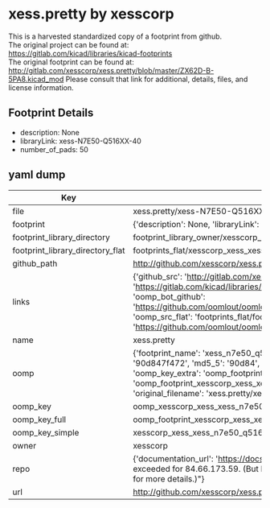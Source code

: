# xess.pretty by xesscorp  
This is a harvested standardized copy of a footprint from github.  
The original project can be found at:  
https://gitlab.com/kicad/libraries/kicad-footprints  
The original footprint can be found at:
http://gitlab.com/xesscorp/xess.pretty/blob/master/ZX62D-B-5PA8.kicad_mod
Please consult that link for additional, details, files, and license information.  
## Footprint Details
* description: None  
* libraryLink: xess-N7E50-Q516XX-40  
* number_of_pads: 50  
## yaml dump  
| Key | Value |  
| --- | --- |  
| file | xess.pretty/xess-N7E50-Q516XX-40.kicad_mod |  
| footprint | {'description': None, 'libraryLink': 'xess-N7E50-Q516XX-40', 'number_of_pads': 50} |  
| footprint_library_directory | footprint_library_owner/xesscorp_xess.pretty |  
| footprint_library_directory_flat | footprints_flat/xesscorp_xess_xess_n7e50_q516xx_40/working |  
| github_path | http://github.com/xesscorp/xess.pretty/blob/master/xess-N7E50-Q516XX-40.kicad_mod |  
| links | {'github_src': 'http://gitlab.com/xesscorp/xess.pretty/blob/master/ZX62D-B-5PA8.kicad_mod', 'github_src_repo': 'https://gitlab.com/kicad/libraries/kicad-footprints', 'oomp_bot': 'footprints/xesscorp_xess_xess_n7e50_q516xx_40/working', 'oomp_bot_github': 'https://github.com/oomlout/oomlout_oomp_footprint_bot/tree/main/footprints/xesscorp_xess_xess_n7e50_q516xx_40/working', 'oomp_src_flat': 'footprints_flat/footprints_flat/xesscorp_xess_xess_n7e50_q516xx_40/working', 'oomp_src_flat_github': 'https://github.com/oomlout/oomlout_oomp_footprint_src/tree/main/footprints_flat/xesscorp_xess_xess_n7e50_q516xx_40/working'} |  
| name | xess.pretty |  
| oomp | {'footprint_name': 'xess_n7e50_q516xx_40', 'library_name': 'xess', 'md5': '90d847f472de492b5a0594e0877622e1', 'md5_10': '90d847f472', 'md5_5': '90d84', 'md5_6': '90d847', 'oomp_key': 'oomp_xesscorp_xess_xess_n7e50_q516xx_40', 'oomp_key_extra': 'oomp_footprint_xesscorp_xess_xess_n7e50_q516xx_40', 'oomp_key_full': 'oomp_footprint_xesscorp_xess_xess_n7e50_q516xx_40_90d847', 'oomp_key_simple': 'xesscorp_xess_xess_n7e50_q516xx_40', 'original_filename': 'xess.pretty/xess-N7E50-Q516XX-40.kicad_mod', 'owner_name': 'xesscorp'} |  
| oomp_key | oomp_xesscorp_xess_xess_n7e50_q516xx_40 |  
| oomp_key_full | oomp_footprint_xesscorp_xess_xess_n7e50_q516xx_40 |  
| oomp_key_simple | xesscorp_xess_xess_n7e50_q516xx_40 |  
| owner | xesscorp |  
| repo | {'documentation_url': 'https://docs.github.com/rest/overview/resources-in-the-rest-api#rate-limiting', 'message': "API rate limit exceeded for 84.66.173.59. (But here's the good news: Authenticated requests get a higher rate limit. Check out the documentation for more details.)"} |  
| url | http://github.com/xesscorp/xess.pretty |  

